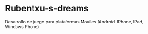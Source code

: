 Rubentxu-s-dreams
=================

Desarrollo de juego para plataformas Moviles.(Android, IPhone, IPad, Windows Phone)